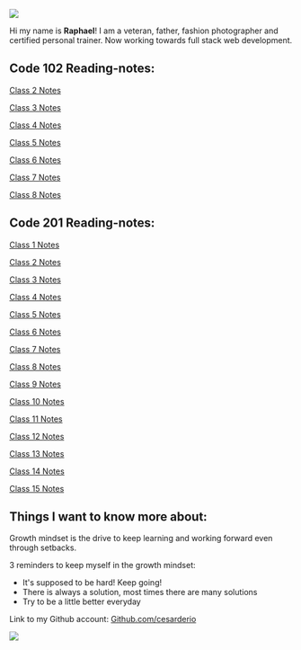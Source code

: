 ![](https://ca.slack-edge.com/T039KG69K-U0404KAM68Y-c572e8c6c92c-512)

Hi my name is **Raphael**! I am a veteran, father, fashion photographer and certified personal trainer. Now working towards full stack web development.

## Code 102 Reading-notes:

[Class 2 Notes](/102-reading-notes/class2.md)

[Class 3 Notes](/102-reading-notes/class3.md)

[Class 4 Notes](/102-reading-notes/class4.md)

[Class 5 Notes](/102-reading-notes/class5.md)

[Class 6 Notes](/102-reading-notes/class6.md)

[Class 7 Notes](/102-reading-notes/class7.md)

[Class 8 Notes](/102-reading-notes/class8.md)

## Code 201 Reading-notes:

[Class 1 Notes](/201-reading-notes/class1.md)

[Class 2 Notes](/201-reading-notes/class2.md)

[Class 3 Notes](/201-reading-notes/class3.md)

[Class 4 Notes](/201-reading-notes/class4.md)

[Class 5 Notes](/201-reading-notes/class5.md)

[Class 6 Notes](/201-reading-notes/class6.md)

[Class 7 Notes](/201-reading-notes/class7.md)

[Class 8 Notes](/201-reading-notes/class8.md)

[Class 9 Notes](/201-reading-notes/class9.md)

[Class 10 Notes](/201-reading-notes/class10.md)

[Class 11 Notes](/201-reading-notes/class11.md)

[Class 12 Notes](/201-reading-notes/class12.md)

[Class 13 Notes](/201-reading-notes/class13.md)

[Class 14 Notes](/201-reading-notes/class14.md)

[Class 15 Notes](/201-reading-notes/class15.md)

## Things I want to know more about:


Growth mindset is the drive to keep learning and working forward even through setbacks.

3 reminders to keep myself in the growth mindset:

- It's supposed to be hard! Keep going!
- There is always a solution, most times there are many solutions
- Try to be a little better everyday

Link to my Github account: 
[Github.com/cesarderio](https://github.com/cesarderio)

![](https://1000logos.net/wp-content/uploads/2018/11/GitHub-logo-500x289.jpg)
